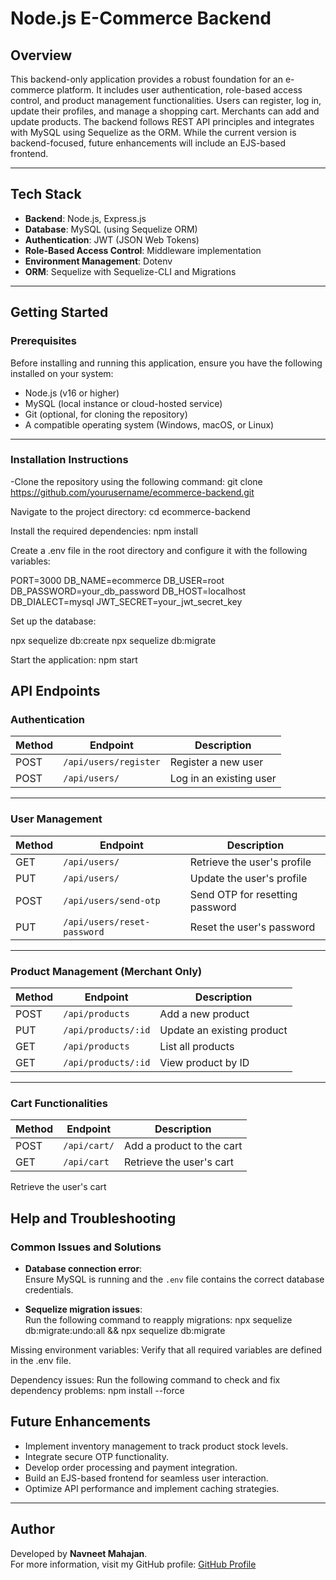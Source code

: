 # Node.js E-Commerce Backend

## Overview

This backend-only application provides a robust foundation for an e-commerce platform. It includes user authentication, role-based access control, and product management functionalities. Users can register, log in, update their profiles, and manage a shopping cart. Merchants can add and update products. The backend follows REST API principles and integrates with MySQL using Sequelize as the ORM. While the current version is backend-focused, future enhancements will include an EJS-based frontend.

---

## Tech Stack

- **Backend**: Node.js, Express.js  
- **Database**: MySQL (using Sequelize ORM)  
- **Authentication**: JWT (JSON Web Tokens)  
- **Role-Based Access Control**: Middleware implementation  
- **Environment Management**: Dotenv  
- **ORM**: Sequelize with Sequelize-CLI and Migrations  

---

## Getting Started

### Prerequisites

Before installing and running this application, ensure you have the following installed on your system:

- Node.js (v16 or higher)  
- MySQL (local instance or cloud-hosted service)  
- Git (optional, for cloning the repository)  
- A compatible operating system (Windows, macOS, or Linux)  

---

### Installation Instructions

-Clone the repository using the following command: git clone https://github.com/yourusername/ecommerce-backend.git

Navigate to the project directory: cd ecommerce-backend

Install the required dependencies: npm install

Create a .env file in the root directory and configure it with the following variables:

PORT=3000
DB_NAME=ecommerce
DB_USER=root
DB_PASSWORD=your_db_password
DB_HOST=localhost
DB_DIALECT=mysql
JWT_SECRET=your_jwt_secret_key

Set up the database:

npx sequelize db:create
npx sequelize db:migrate

Start the application: npm start

## API Endpoints

### Authentication

| Method | Endpoint               | Description                     |
|--------|------------------------|---------------------------------|
| POST   | `/api/users/register`  | Register a new user             |
| POST   | `/api/users/`          | Log in an existing user         |

---

### User Management

| Method | Endpoint               | Description                     |
|--------|------------------------|---------------------------------|
| GET    | `/api/users/`          | Retrieve the user's profile     |
| PUT    | `/api/users/`          | Update the user's profile       |
| POST   | `/api/users/send-otp`  | Send OTP for resetting password |
| PUT    | `/api/users/reset-password` | Reset the user's password   |

---

### Product Management (Merchant Only)

| Method | Endpoint               | Description                     |
|--------|------------------------|---------------------------------|
| POST   | `/api/products`        | Add a new product               |
| PUT    | `/api/products/:id`    | Update an existing product      |
| GET    | `/api/products`        | List all products               |
| GET    | `/api/products/:id`    | View product by ID              |

---

### Cart Functionalities

| Method | Endpoint               | Description                     |
|--------|------------------------|---------------------------------|
| POST   | `/api/cart/`           | Add a product to the cart       |
| GET    | `/api/cart`            | Retrieve the user's cart        |

Retrieve the user's cart

## Help and Troubleshooting

### Common Issues and Solutions

- **Database connection error**:  
  Ensure MySQL is running and the `.env` file contains the correct database credentials.

- **Sequelize migration issues**:  
  Run the following command to reapply migrations: npx sequelize db:migrate:undo:all && npx sequelize db:migrate

Missing environment variables: Verify that all required variables are defined in the .env file.

Dependency issues: Run the following command to check and fix dependency problems: npm install --force
## Future Enhancements

- Implement inventory management to track product stock levels.
- Integrate secure OTP functionality.
- Develop order processing and payment integration.
- Build an EJS-based frontend for seamless user interaction.
- Optimize API performance and implement caching strategies.

---

## Author

Developed by **Navneet Mahajan**.  
For more information, visit my GitHub profile: [GitHub Profile](https://github.com/Navneet-Mahajan)

